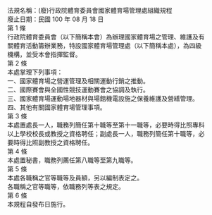 法規名稱：(廢)行政院體育委員會國家體育場管理處組織規程  
廢止日期：民國 100 年 08 月 18 日  
第 1 條  
行政院體育委員會（以下簡稱本會）為辦理國家體育場之管理、維護及有  
關體育活動籌辦業務，特設國家體育場管理處（以下簡稱本處），為四級  
機構，並受本會指揮監督。  
第 2 條  
本處掌理下列事項：  
一、國家體育場之營運管理及相關運動行銷之推動。  
二、國際賽會與全國性競技運動賽會之協調及執行。  
三、國家體育場運動場地器材與場館機電設施之保養維護及營繕管理。  
四、其他有關國家體育場管理事項。  
第 3 條  
本處置處長一人，職務列簡任第十職等至第十一職等，必要時得比照專科  
以上學校校長或教授之資格聘任；副處長一人，職務列簡任第十職等，必  
要時得比照副教授之資格聘任。  
第 4 條  
本處置秘書，職務列薦任第八職等至第九職等。  
第 5 條  
本處各職稱之官等職等及員額，另以編制表定之。  
各職稱之官等職等，依職務列等表之規定。  
第 6 條  
本規程自發布日施行。  


